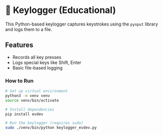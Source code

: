 # 🔑 Keylogger (Educational)

This Python-based keylogger captures keystrokes using the `pynput` library and logs them to a file.

## Features

- Records all key presses
- Logs special keys like Shift, Enter
- Basic file-based logging


### How to Run

```bash
# Set up virtual environment
python3 -m venv venv
source venv/bin/activate

# Install dependencies
pip install evdev

# Run the keylogger (requires sudo)
sudo ./venv/bin/python keylogger_evdev.py

